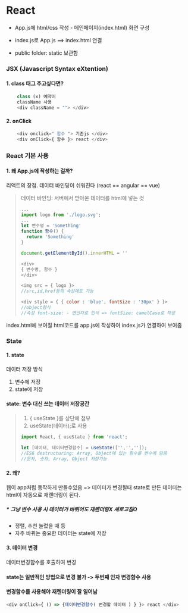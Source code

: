 # React

* App.js에 html/css 작성 - 메인페이지(index.html) 화면 구성

* index.js로 App.js ==> index.html 연결

* public folder: static 보관함

### JSX (Javascript Syntax eXtention)
#### 1. class 태그 주고싶다면?
```javascript
    class (x) 예약어
    className 사용
    <div className = ""> </div>
```
#### 2. onClick
```javascript
    <div onclick=" 함수 "> 기존js </div>
    <div onClick={ 함수 }> react </div>
```

### React 기본 사용
#### 1. 왜 App.js에 작성하는 걸까?
리액트의 장점. 데이터 바인딩이 쉬워진다 (react == angular == vue)

> 데이터 바인딩: 
> 서버에서 받아온 데이터를 html에 넣는 것
>   ```javascript
>   ...
>   import logo from './logo.svg';
>   ...
>   let 변수명 = 'Something'
>   function 함수() {
>     return 'Something'
>   }
>
>   document.getElementById().innerHTML = ''
>
>   <div>
>   { 변수명, 함수 }
>   </div>
>
>   <img src = { logo }>
>   //src,id,href등의 속성에도 가능
>
>   <div style = { { color : 'blue', fontSize : '30px' } }>
>   //object형식
>   //속성 font-size: - 연산자로 인식 => fontSize: camelCase로 작성
>   ```
index.html에 보여질 html코드를 app.js에 작성하여 index.js가 연결하여 보여줌

### State
#### 1. state
 데이터 저장 방식
 1. 변수에 저장
 2. state에 저장
 
#### state: 변수 대신 쓰는 데이터 저장공간

> 1. { useState }를 상단에 첨부       
> 2. useState(데이터);로 사용
> ```javascript
> import React, { useState } from 'react';
>
> let [데이터, 데이터변경함수] = useState(['','','']);
> //ES6 destructuring: Array, Object에 있는 함수를 변수에 담음
> //문자, 숫자, Array, Object 저장가능
> ```

#### 2. 왜?
웹이 app처럼 동작하게 만들수있음
=> 데이터가 변경될때 state로 만든 데이터는 html이 자동으로 재렌더링이 된다.  
##### * 그냥 변수 사용 시 데이터가 바뛰어도 재렌더링X 새로고침O
- 정렬, 추천 눌렀을 때 등 
- 자주 바뀌는 중요한 데이터는 state에 저장

#### 3. 데이터 변경
데이터변경함수를 호출하여 변경
#### state는 일반적인 방법으로 변경 불가 -> 두번째 인자 변경함수 사용
#### 변경함수를 사용해야 재렌더링이 잘 일어남

```javascript
<div onClick={ () => {데이터변경함수( 변경할 데이터 ) } }> react </div>
```
